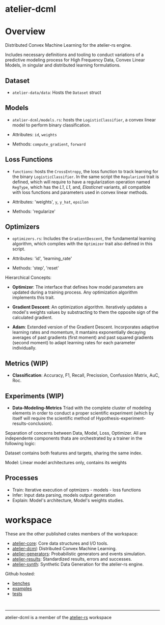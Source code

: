# atelier-dcml

# Overview

Distributed Convex Machine Learning for the atelier-rs engine.

Includes necessary definitions and tooling to conduct variations of a predictive modeling
process for High Frequency Data, Convex Linear Models, in singular and distributed learning
formulations.

## Dataset

- `atelier-data/data`: Hosts the `Dataset` struct 

## Models

- `atelier-dcml/models.rs`: hosts the `LogisticClassifier`, a convex linear model to perform binary classification.

- Attributes: `id`, `weights` 
- Methods: `compute_gradient`, `forward`

## Loss Functions

- `functions`: hosts the `CrossEntropy`, the loss function to track learning for the binary 
`LogisticClassifier`. In the same script the `Regularized` trait is defined, which will require to have a regularization operation named `RegType`, which has the *L1*, *L1*, and, *Elasticnet* variants, all compatible with loss functions and parameters used in convex linear methods.

- Attributes: 'weights', `y`, `y_hat`, `epsilon`
- Methods: 'regularize'

## Optimizers

- `optimizers.rs`: Includes the `GradientDescent`, the fundamental learning algorithm, which complies with the `Optimizer` trait also defined in this script.  

- Attributes: 'id', 'learning_rate'
- Methods: 'step', 'reset'

Hierarchical Concepts: 

- **Optimizer**: The interface that defines how model parameters are updated
during a training process. Any optimization algorithm implements this trait.

- **Gradient Descent**: An optimization algorithm. Iteratively updates a model's weights values by substracting to them the opposite sign of the calculated gradient.

- **Adam**: Extended version of the Gradient Descent. Incorporates adaptive learning rates and momentum, it mantains exponentially decaying averages of past gradients (first moment) and
past squared gradients (second moment) to adapt learning rates for each parameter 
individually.

## Metrics (WIP)

- **Classification**: Accuracy, F1, Recall, Precission, Confussion Matrix, AuC, Roc.

## Experiments (WIP)

- **Data-Modeling-Metrics** Triad with the complete cluster of modeling elements 
in order to conduct a proper scientific experiment (which by itself will require the
scientific method of Hypothesis-experiment-results-conclusion).

Separation of concerns between Data, Model, Loss, Optimizer. All are independente components thata are orchestrated by a trainer in the following logic: 

Dataset contains both features and targets, sharing the same index. 

Model: Linear model architectures only, contains its weights

## Processes

- Train: Iterative execution of optmizers - models - loss functions
- Infer: Input data parsing, models output generation
- Explain: Model's architecture, Model's weights studies.

# workspace

These are the other published crates members of the workspace: 

- [atelier-core](https://crates.io/crates/atelier-core): Core data structures and I/O tools.
- [atelier-dcml](https://crates.io/crates/atelier-dcml): Distributed Convex Machine Learning. 
- [atelier-generators](https://crates.io/crates/atelier-generators): Probabilistic generators and events simulation.
- [atelier-results](https://crates.io/crates/atelier-results): Standardized results, errors and successes.
- [atelier-synth](https://crates.io/crates/atelier-synth): Synthetic Data Generation for the atelier-rs engine.

Github hosted:

- [benches](https://github.com/IteraLabs/atelier-rs/tree/main/benches)
- [examples](https://github.com/IteraLabs/atelier-rs/tree/main/examples)
- [tests](https://github.com/IteraLabs/atelier-rs/tree/main/tests)

<br>

---
atelier-dcml is a member of the [atelier-rs](https://github.com/iteralabs/atelier-rs
) workspace
